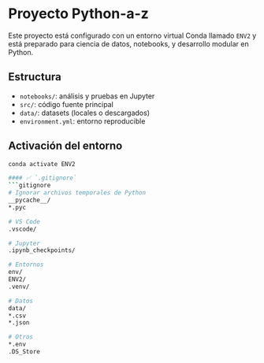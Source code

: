 # Proyecto Python-a-z

Este proyecto está configurado con un entorno virtual Conda llamado `ENV2` y está preparado para ciencia de datos, notebooks, y desarrollo modular en Python.

## Estructura
- `notebooks/`: análisis y pruebas en Jupyter
- `src/`: código fuente principal
- `data/`: datasets (locales o descargados)
- `environment.yml`: entorno reproducible

## Activación del entorno
```bash
conda activate ENV2

#### ✅ `.gitignore`
```gitignore
# Ignorar archivos temporales de Python
__pycache__/
*.pyc

# VS Code
.vscode/

# Jupyter
.ipynb_checkpoints/

# Entornos
env/
ENV2/
.venv/

# Datos
data/
*.csv
*.json

# Otros
*.env
.DS_Store